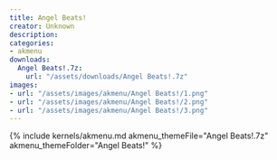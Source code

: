 ```yaml
---
title: Angel Beats!
creator: Unknown
description: 
categories:
- akmenu
downloads:
  Angel Beats!.7z:
    url: "/assets/downloads/Angel Beats!.7z"
images:
- url: "/assets/images/akmenu/Angel Beats!/1.png"
- url: "/assets/images/akmenu/Angel Beats!/2.png"
- url: "/assets/images/akmenu/Angel Beats!/3.png"
---
```


{% include kernels/akmenu.md akmenu_themeFile="Angel Beats!.7z" akmenu_themeFolder="Angel Beats!" %}
